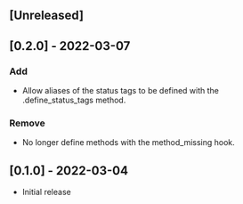 ## [Unreleased]

## [0.2.0] - 2022-03-07

### Add

- Allow aliases of the status tags to be defined with the .define_status_tags
  method.

### Remove

- No longer define methods with the method_missing hook.

## [0.1.0] - 2022-03-04

- Initial release
